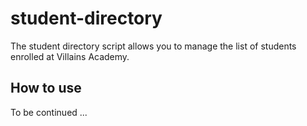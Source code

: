 # student-directory

The student directory script allows you to manage the list of students enrolled at Villains Academy. 

## How to use 

To be continued ... 